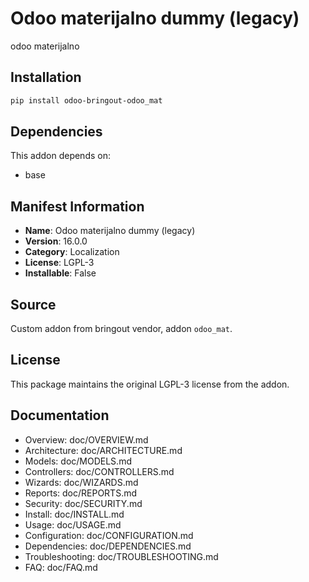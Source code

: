 # Odoo materijalno dummy (legacy)


odoo materijalno


## Installation

```bash
pip install odoo-bringout-odoo_mat
```

## Dependencies

This addon depends on:
- base

## Manifest Information

- **Name**: Odoo materijalno dummy (legacy)
- **Version**: 16.0.0
- **Category**: Localization
- **License**: LGPL-3
- **Installable**: False

## Source

Custom addon from bringout vendor, addon `odoo_mat`.

## License

This package maintains the original LGPL-3 license from the addon.

## Documentation

- Overview: doc/OVERVIEW.md
- Architecture: doc/ARCHITECTURE.md
- Models: doc/MODELS.md
- Controllers: doc/CONTROLLERS.md
- Wizards: doc/WIZARDS.md
- Reports: doc/REPORTS.md
- Security: doc/SECURITY.md
- Install: doc/INSTALL.md
- Usage: doc/USAGE.md
- Configuration: doc/CONFIGURATION.md
- Dependencies: doc/DEPENDENCIES.md
- Troubleshooting: doc/TROUBLESHOOTING.md
- FAQ: doc/FAQ.md
